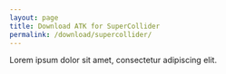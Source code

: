 ```yaml
---
layout: page
title: Download ATK for SuperCollider
permalink: /download/supercollider/
---
```


Lorem ipsum dolor sit amet, consectetur adipiscing elit.